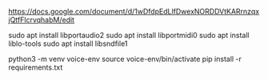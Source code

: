 https://docs.google.com/document/d/1wDfdpEdLlfDwexNORDDVtKARrnzqxjQtfFlcrvqhabM/edit

sudo apt install libportaudio2
sudo apt install libportmidi0
sudo apt install liblo-tools
sudo apt install libsndfile1

python3 -m venv voice-env
source voice-env/bin/activate
pip install -r requirements.txt

